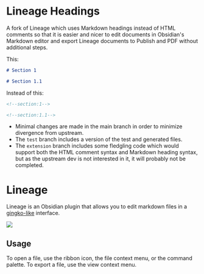 # Lineage Headings

A fork of Lineage which uses Markdown headings instead of HTML comments so that it is easier and nicer to edit documents in Obsidian's Markdown editor and export Lineage documents to Publish and PDF without additional steps.

This:

```markdown
# Section 1

# Section 1.1
```

Instead of this:

```html
<!--section:1-->

<!--section:1.1-->
```

- Minimal changes are made in the main branch in order to minimize divergence from upstream.
- The `test` branch includes a version of the test and generated files.
- The `extension` branch includes some fledgling code which would support both the HTML comment syntax and Markdown heading syntax, but as the upstream dev is not interested in it, it will probably not be completed.

# Lineage
Lineage is an Obsidian plugin that allows you to edit markdown files in a [gingko-like](https://gingkowriter.com/) interface.

![](https://raw.githubusercontent.com/ycnmhd/obsidian-lineage/docs/docs/media/screenshot.png)

## Usage
To open a file, use the ribbon icon, the file context menu, or the command palette.
To export a file, use the view context menu.
